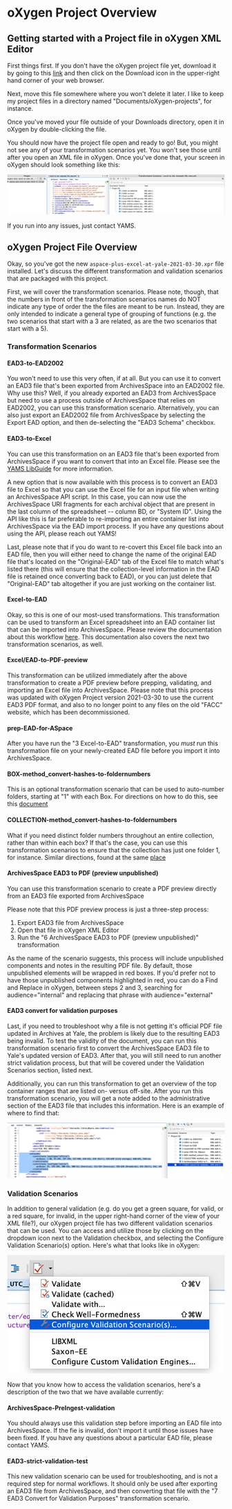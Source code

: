 # oXygen Project Overview

## Getting started with a Project file in oXygen XML Editor

First things first.  If you don't have the oXygen project file yet, download it by going to this [link](https://drive.google.com/file/d/19Ncbx58_atwDcRV-kaH2l1GXrcOis8VL/view?usp=sharing) and then click on the Download icon in the upper-right hand corner of your web browser.

Next, move this file somewhere where you won't delete it later.  I like to keep my project files in a directory named "Documents/oXygen-projects", for instance.  

Once you've moved your file outside of your Downloads directory, open it in oXygen by double-clicking the file.

You should now have the project file open and ready to go!  But, you might not see any of your transformation scenarios yet.  You won't see those until after you open an XML file in oXygen.  Once you've done that, your screen in oXygen should look something like this:

![Oxygen Project](./_images/oxygen_project/image_01.png)

If you run into any issues, just contact YAMS.

## oXygen Project File Overview

Okay, so you've got the new `aspace-plus-excel-at-yale-2021-03-30.xpr` file installed.  Let's discuss the different transformation and validation scenarios that are packaged with this project. 

First, we will cover the transformation scenarios.  Please note, though, that the numbers in front of the transformation scenarios names do NOT indicate any type of order the the files are meant to be run.  Instead, they are only intended to indicate a general type of grouping of functions (e.g. the two scenarios that start with a 3 are related, as are the two scenarios that start with a 5).

### Transformation Scenarios

#### EAD3-to-EAD2002

You won't need to use this very often, if at all.  But you can use it to convert an EAD3 file that's been exported from ArchivesSpace into an EAD2002 file.  Why use this?  Well, if you already exported an EAD3 from ArchivesSpace but need to use a process outside of ArchivesSpace that relies on EAD2002, you can use this transformation scenario.  Alternatively, you can also just export an EAD2002 file from ArchivesSpace by selecting the Export EAD option, and then de-selecting the "EAD3 Schema" checkbox.

#### EAD3-to-Excel

You can use this transformation on an EAD3 file that's been exported from ArchivesSpace if you want to convert that into an Excel file.  Please see the [YAMS LibGuide](https://guides.library.yale.edu/c.php?g=296249&p=4694565#s-lg-box-20726894) for more information.  

A new option that is now available with this process is to convert an EAD3 file to Excel so that you can use the Excel file for an input file when writing an ArchivesSpace API script.  In this case, you can now use the ArchivesSpace URI fragments for each archival object that are present in the last column of the spreadsheet -- column BD, or "System ID".  Using the API like this is far preferable to re-importing an entire container list into ArchivesSpace via the EAD import process.  If you have any questions about using the API, please reach out YAMS!

Last, please note that if you do want to re-covert this Excel file back into an EAD file, then you will either need to change the name of the original EAD file that's located on the "Original-EAD" tab of the Excel file to match what's listed there (this will ensure that the collection-level information in the EAD file is retained once converting back to EAD), or you can just delete that "Original-EAD" tab altogether if you are just working on the container list.  

#### Excel-to-EAD

Okay, so this is one of our most-used transformations.  This transformation can be used to transform an Excel spreadsheet into an EAD container list that can be imported into ArchivesSpace.  Please review the documentation about this workflow [here](https://guides.library.yale.edu/c.php?g=296249&p=4694565#s-lg-box-8371614). This documentation also covers the next two transformation scenarios, as well.

#### Excel/EAD-to-PDF-preview

This transformation can be utilized immediately after the above transformation to create a PDF preview before prepping, validating, and importing an Excel file into ArchivesSpace. Please note that this process was updated with oXygen Project version 2021-03-30 to use the current EAD3 PDF format, and also to no longer point to any files on the old "FACC" website, which has been decommissioned.

#### prep-EAD-for-ASpace

After you have run the "3 Excel-to-EAD" transformation, you *must* run this transformation file on your newly-created EAD file before you import it into ArchivesSpace.  

#### BOX-method_convert-hashes-to-foldernumbers

This is an optional transformation scenario that can be used to auto-number folders, starting at "1" with each Box.  For directions on how to do this, see this [document](https://guides.library.yale.edu/c.php?g=296249&p=4694565#s-lg-box-13824802)

#### COLLECTION-method_convert-hashes-to-foldernumbers

What if you need distinct folder numbers throughout an entire collection, rather than within each box?  If that's the case, you can use this transformation scenarios to ensure that the collection has just one folder 1, for instance. Similar directions, found at the same [place](https://guides.library.yale.edu/c.php?g=296249&p=4694565#s-lg-box-13824802)

#### ArchivesSpace EAD3 to PDF (preview unpublished)

You can use this transformation scenario to create a PDF preview directly from an EAD3 file exported from ArchivesSpace

Please note that this PDF preview process is just a three-step process:

1. Export EAD3 file from ArchivesSpace
2. Open that file in oXygen XML Editor
3. Run the "6 ArchivesSpace EAD3 to PDF (preview unpublished)" transformation

As the name of the scenario suggests, this process will include unpublished components and notes in the resulting PDF file.  By default, those unpublished elements will be wrapped in red boxes.  If you'd prefer not to have those unpublished components highlighted in red, you can do a Find and Replace in oXygen, between steps 2 and 3, searching for audience="internal" and replacing that phrase with audience="external"

#### EAD3 convert for validation purposes

Last, if you need to troubleshoot why a file is not getting it's official PDF file updated in Archives at Yale, the problem is likely due to the resulting EAD3 being invalid. To test the validity of the document, you can run this transformation scenario first to convert the ArchivesSpace EAD3 file to Yale's updated version of EAD3. After that, you will still need to run another strict validation process, but that will be covered under the Validation Scenarios section, listed next.

Additionally, you can run this transformation to get an overview of the top container ranges that are listed on- versus off-site. After you run this transformation scenario, you will get a note added to the administrative section of the EAD3 file that includes this information. Here is an example of where to find that:

![Oxygen Project](./_images/oxygen_project/image_02.png)

### Validation Scenarios

In addition to general validation (e.g. do you get a green square, for valid, or a red square, for invalid, in the upper right-hand corner of the view of your XML file?), our oXygen project file has two different validation scenarios that can be used.  You can access and utilize those by clicking on the dropdown icon next to the Validation checkbox, and selecting the Configure Validation Scenario(s) option.  Here's what that looks like in oXygen:

![Oxygen Project](./_images/oxygen_project/image_03.png)

Now that you know how to access the validation scenarios, here's a description of the two that we have available currently:

#### ArchivesSpace-PreIngest-validation

You should always use this validation step before importing an EAD file into ArchivesSpace.  If the fie is invalid, don't import it until those issues have been fixed.  If you have any questions about a particular EAD file, please contact YAMS.

#### EAD3-strict-validation-test

This new validation scenario can be used for troubleshooting, and is not a required step for normal workflows. It should only be used after exporting an EAD3 file from ArchivesSpace, and then converting that file with the "7 EAD3 Convert for Validation Purposes" transformation scenario.  



